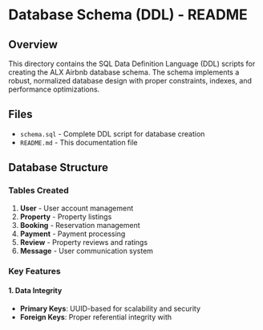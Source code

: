 # Database Schema (DDL) - README

## Overview

This directory contains the SQL Data Definition Language (DDL) scripts for creating the ALX Airbnb database schema. The schema implements a robust, normalized database design with proper constraints, indexes, and performance optimizations.

## Files

- `schema.sql` - Complete DDL script for database creation
- `README.md` - This documentation file

## Database Structure

### Tables Created

1. **User** - User account management
2. **Property** - Property listings
3. **Booking** - Reservation management
4. **Payment** - Payment processing
5. **Review** - Property reviews and ratings
6. **Message** - User communication system

### Key Features

#### 1. Data Integrity

- **Primary Keys**: UUID-based for scalability and security
- **Foreign Keys**: Proper referential integrity with
